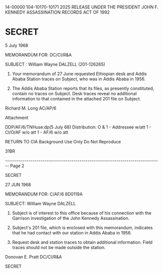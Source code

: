 14-00000
104-10170-10171 2025 RELEASE UNDER THE PRESIDENT JOHN F. KENNEDY ASSASSINATION RECORDS ACT OF 1992


# SECRET

5 July 1968

MEMORANDUM FOR: DC/CI/R&A

SUBJECT : William Wayne DALZELL (201-126265)

1.  Your memorandum of 27 June requested Ethiopian desk and Addis Ababa Station traces on Subject, who was in Addis Ababa in 1956.

2.  The Addis Ababa Station reports that its files, as presently constituted, contain no traces on Subject. Desk traces reveal no additional information to that contained in the attached 201 file on Subject.

Richard M. Long
AC/AP/6

Attachment

DDP/AF/6/TNHuse:dp(5 July 68)
Distribution:
O & 1 - Addressee w/att
1 - CI/O/AF w/o att
1 - AF/6 w/o att

RETURN TO CIA
Background Use Only
Do Not Reproduce

31BR


-------------------------------------------------------------------------------- Page 2

SECRET

27 JUN 1968

MEMORANDUM FOR: C/AF/6
6D0119A

SUBJECT: William Wayne DALZELL

1. Subject is of interest to this office because of his connection with the Garrison investigation of the John Kennedy Assassination.

2. Subject's 201 file, which is enclosed with this memorandum, indicates that he had contact with our station in Addis Ababa in 1956.

3. Request desk and station traces to obtain additional information. Field traces should not be made outside the station.

Donovan E. Pratt
DC/CI/R&A

SECRET
